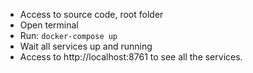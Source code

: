 * Access to source code, root folder
* Open terminal
* Run: `docker-compose up`
* Wait all services up and running
* Access to http://localhost:8761 to see all the services.